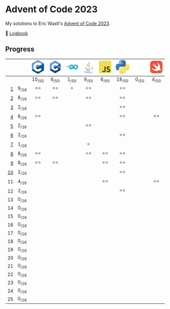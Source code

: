 # Advent of Code 2023

My solutions to Eric Wastl's [Advent of Code 2023](https://adventofcode.com/2023).

📝 [Logbook](logbook/README.md)

## Progress

| | | [![C](logos/c.png)](/aoc23c/) | [![C++](logos/cpp.png)](/aoc23cpp/) | [![Go](logos/go.png)](/aoc23go/) | [![Java++](logos/java.png)](/aoc23java/) | [![JavaScript](logos/js.png)](/aoc23js/) | [![Python](logos/py.png)](/aoc23py/) | [![Rust](logos/rs.png)](/aoc23rs/) | [![Swift](logos/swift.png)](/aoc23swift/) |
|--:|:-:|:-:|:-:|:-:|:-:|:-:|:-:|:-:|:-:|
| | | 10<sub>/50</sub> | 6<sub>/50</sub> | 1<sub>/50</sub> | 9<sub>/50</sub> | 6<sub>/50</sub> | 18<sub>/50</sub> | 0<sub>/50</sub> | 4<sub>/50</sub> |
|  [1](logbook/day01.md) | 9<sub>/16</sub> | ⭐️⭐️ | ⭐️⭐️ | ⭐️ | ⭐️⭐️ | | ⭐️⭐️ | | |
|  [2](logbook/day02.md) | 8<sub>/16</sub> | ⭐️⭐️ | ⭐️⭐️ | | ⭐️⭐️ | | ⭐️⭐️ | | | |
|  [3](logbook/day03.md) | 2<sub>/16</sub> | | | | | | ⭐️⭐️ | | |
|  [4](logbook/day04.md) | 6<sub>/16</sub> | ⭐️⭐️ | | | | | ⭐️⭐️ | | ⭐️⭐️ |
|  [5](logbook/day05.md) | 2<sub>/16</sub> | | | | ⭐️⭐️ | | | | |
|  [6](logbook/day06.md) | 2<sub>/16</sub> | | | | | | ⭐️⭐️ | | |
|  [7](logbook/day07.md) | 1<sub>/16</sub> | | | | ⭐️ | | | | |
|  [8](logbook/day08.md) | 8<sub>/16</sub> | ⭐️⭐️ | | | ⭐️⭐️ | ⭐️⭐️ | ⭐️⭐️ | | |
|  [9](logbook/day09.md) | 8<sub>/16</sub> | ⭐️⭐️ | ⭐️⭐️ | | | ⭐️⭐️ | ⭐️⭐️ | | |
| [10](logbook/day10.md) | 2<sub>/16</sub> | | | | | | ⭐️⭐️ | | |
| 11 | 4<sub>/16</sub> | | | | | ⭐️⭐️ | | | ⭐️⭐️ |
| 12 | 2<sub>/16</sub> | | | | | | ⭐️⭐️ | | |
| 13 | 0<sub>/16</sub> | | | | | | | | |
| 14 | 0<sub>/16</sub> | | | | | | | | |
| 15 | 0<sub>/16</sub> | | | | | | | | |
| 16 | 0<sub>/16</sub> | | | | | | | | |
| 17 | 0<sub>/16</sub> | | | | | | | | |
| 18 | 0<sub>/16</sub> | | | | | | | | |
| 19 | 0<sub>/16</sub> | | | | | | | | |
| 20 | 0<sub>/16</sub> | | | | | | | | |
| 21 | 0<sub>/16</sub> | | | | | | | | |
| 22 | 0<sub>/16</sub> | | | | | | | | |
| 23 | 0<sub>/16</sub> | | | | | | | | |
| 24 | 0<sub>/16</sub> | | | | | | | | |
| 25 | 0<sub>/16</sub> | | | | | | | | |
